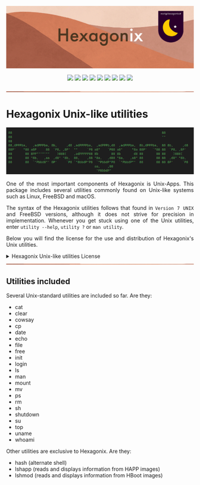 <p align="center">
<img src="https://github.com/hexagonix/Doc/blob/main/Img/banner.png">
</p>

<div align="center">

![](https://img.shields.io/github/license/hexagonix/Unix-Apps.svg)
![](https://img.shields.io/github/stars/hexagonix/Unix-Apps.svg)
![](https://img.shields.io/github/issues/hexagonix/Unix-Apps.svg)
![](https://img.shields.io/github/issues-closed/hexagonix/Unix-Apps.svg)
![](https://img.shields.io/github/issues-pr/hexagonix/Unix-Apps.svg)
![](https://img.shields.io/github/issues-pr-closed/hexagonix/Unix-Apps.svg)
![](https://img.shields.io/github/downloads/hexagonix/Unix-Apps/total.svg)
![](https://img.shields.io/github/release/hexagonix/Unix-Apps.svg)
[![](https://img.shields.io/twitter/follow/hexagonixOS.svg?style=social&label=Follow%20%40HexagonixOS)](https://twitter.com/hexagonixOS)

</div>

<!-- Vai funcionar como <hr> -->

<img src="https://github.com/hexagonix/Doc/blob/main/Img/hr.png" width="100%" height="2px" />

# Hexagonix Unix-like utilities

<div align="center">

<img src="https://github.com/hexagonix/Doc/blob/main/Img/HexagonixSourceHeader.png">

</div>

<div align="justify">

One of the most important components of Hexagonix is ​​Unix-Apps. This package includes several utilities commonly found on Unix-like systems such as Linux, FreeBSD and macOS.

The syntax of the Hexagonix utilities follows that found in `Version 7 UNIX` and FreeBSD versions, although it does not strive for precision in implementation. Whenever you get stuck using one of the Unix utilities, enter `utility --help`, `utility ?` or `man utility`.

Below you will find the license for the use and distribution of Hexagonix's Unix utilities.

</div>

<details title="Hexagonix Unix-like utilities License" align='left'>
<br>
<summary align='left'>Hexagonix Unix-like utilities License</summary>

<div align="justify">

Please read the [license](https://github.com/hexagonix/Doc/blob/main/LICENSES/BSD-3) for more information about copyright, code ownership, and redistribution that applies to files available in this repository. Hexagonix is ​​fully licensed under [BSD-3-Clause](https://opensource.org/licenses/BSD-3-Clause). Always pay attention to the `LICENSE` file available in each repository to be aware of legal rights and obligations, as well as the list of project contributors.

</div>

</details>

<!-- Vai funcionar como <hr> -->

<img src="https://github.com/hexagonix/Doc/blob/main/Img/hr.png" width="100%" height="2px" />

## Utilities included

<div align="justify">

Several Unix-standard utilities are included so far. Are they:

* cat
* clear
* cowsay
* cp
* date
* echo
* file
* free
* init
* login
* ls
* man
* mount
* mv
* ps
* rm
* sh
* shutdown
* su
* top
* uname
* whoami

Other utilities are exclusive to Hexagonix. Are they:

* hash (alternate shell)
* lshapp (reads and displays information from HAPP images)
* lshmod (reads and displays information from HBoot images)

</div>